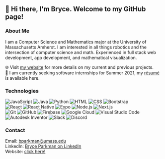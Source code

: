 ## 👋 Hi there, I'm Bryce. Welcome to my GitHub page!

### About Me
I am a Computer Science and Mathematics major at the University of Massachusetts Amherst. I am interested in all things robotics and the intersection of computer science and math. Experienced in full stack web development, app development, and mathematical visualization.

🌐 Visit [my website](https://bryce-parkman.vercel.app/) for more details on my current and previous projects.\
💼 I am currently seeking software internships for Summer 2021, my [résumé](https://bryce-parkman.vercel.app/Bryce-Parkman-Resume.pdf) is available here.

### Technologies

![JavaScript](https://img.shields.io/badge/-JavaScript-333?style=flat-square&logo=javascript)
![Java](https://img.shields.io/badge/-Java-f89820?style=flat-square&logo=Java&logoColor=white)
![Python](https://img.shields.io/badge/-Python-45cf42?style=flat-square&logo=python&logoColor=white)
![HTML](https://img.shields.io/badge/-HTML-f06529?style=flat-square&logo=HTML5&logoColor=white)
![CSS](https://img.shields.io/badge/-CSS-2965f1?style=flat-square&logo=CSS3&logoColor=white)
![Bootstrap](https://img.shields.io/badge/-Bootstrap-602C50?style=flat-square&logo=bootstrap&logoColor=white)\
![React](https://img.shields.io/badge/-React-56c6e3?style=flat-square&logo=react&logoColor=white)
![React Native](https://img.shields.io/badge/-React%20Native-56c6e3?style=flat-square&logo=react&logoColor=white)
![Expo](https://img.shields.io/badge/-Expo-333?style=flat-square&logo=expo&logoColor=white)
![Node.js](https://img.shields.io/badge/-Node.js-3C873A?style=flat-square&logo=node.js&logoColor=white)
![Next.js](https://img.shields.io/badge/-Next.js-333?style=flat-square&logo=next.js&logoColor=white)\
![Git](https://img.shields.io/badge/-Git-F1502F?style=flat-square&logo=git&logoColor=white)
![GitHub](https://img.shields.io/badge/-GitHub-211F1F?style=flat-square&logo=github&logoColor=white)
![Firebase](https://img.shields.io/badge/-Firebase-F57C00?style=flat-square&logo=firebase&logoColor=white)
![Google Cloud](https://img.shields.io/badge/-Google%20Cloud-4285F4?style=flat-square&logo=google-cloud&logoColor=white)
![Visual Studio Code](https://img.shields.io/badge/-Visual%20Studio%20Code-0078d7?style=flat-square&logo=visual-studio-code&logoColor=white)\
![Autodesk Inventor](https://img.shields.io/badge/-Autodesk-007dc5?style=flat-square&logo=autodesk&logoColor=white)
![Slack](https://img.shields.io/badge/-Slack-333?style=flat-square&logo=slack)
![Discord](https://img.shields.io/badge/-Discord-738ADB?style=flat-square&logo=discord&logoColor=white)

### Contact
Email: [bparkman@umass.edu](mailto:bparkman@umass.edu)\
LinkedIn: [Bryce Parkman on LinkedIn](https://www.linkedin.com/in/bryce-parkman)\
Website: [click here!](https://bryce-parkman.vercel.app/)
